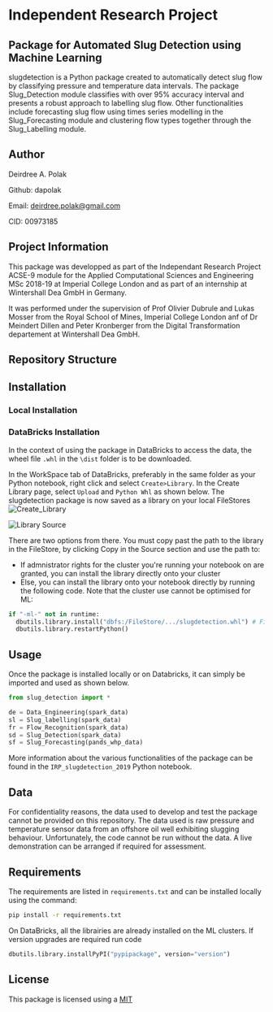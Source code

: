 
# Independent Research Project
## Package for Automated Slug Detection using Machine Learning 

slugdetection is a Python package created to automatically detect slug flow by classifying pressure and temperature data intervals. The package Slug_Detection module classifies with over 95% accuracy interval and presents a robust approach to labelling slug flow. Other functionalities include forecasting slug flow using times series modelling in the Slug_Forecasting module and clustering flow types together through the Slug_Labelling module.

## Author 

Deirdree A. Polak

Github: dapolak

Email: deirdree.polak@gmail.com

CID: 00973185

## Project Information

This package was developped as part of the Independant Research Project ACSE-9 module for the Applied Computational Sciences and Engineering MSc 2018-19 at Imperial College London and as part of an internship at Wintershall Dea GmbH in Germany.

It was performed under the supervision of Prof Olivier Dubrule and Lukas Mosser from the Royal School of Mines, Imperial College London anf of Dr Meindert Dillen and Peter Kronberger from the Digital Transformation departement at Wintershall Dea GmbH. 

## Repository Structure




## Installation

### Local Installation



### DataBricks Installation

In the context of using the package in DataBricks to access the data, the wheel file `.whl` in the `\dist` folder is to be downloaded.

In the WorkSpace tab of DataBricks, preferably in the same folder as your Python notebook, right click and select `Create>Library`. In the Create Library page, select `Upload` and `Python Whl` as shown below. The slugdetection package is now saved as a library on your local FileStores
![Create_Library](https://github.com/msc-acse/acse-9-independent-research-project-dapolak/images/create_lib.PNG)

![Library Source](https://github.com/msc-acse/acse-9-independent-research-project-dapolak/images/lib_path.PNG)

There are two options from there. You must copy past the path to the library in the FileStore, by clicking Copy in the Source section and use the path to:
- If admnistrator rights for the cluster you're running your notebook on are granted, you can install the library directly onto your cluster
- Else, you can install the library onto your notebook directly by running the following code. Note that the cluster use cannot be optimised for ML:

```python
if "-ml-" not in runtime:
  dbutils.library.install("dbfs:/FileStore/.../slugdetection.whl") # FileStore location and name of package
  dbutils.library.restartPython()
```

## Usage

Once the package is installed locally or on Databricks, it can simply be imported and used as shown below.

```python
from slug_detection import *

de = Data_Engineering(spark_data)
sl = Slug_labelling(spark_data)
fr = Flow_Recognition(spark_data)
sd = Slug_Detection(spark_data)
sf = Slug_Forecasting(pands_whp_data)
```

More information about the various functionalities of the package can be found in the `IRP_slugdetection_2019` Python notebook. 

## Data

For confidentiality reasons, the data used to develop and test the package cannot be provided on this repository. The data used is raw pressure and temperature sensor data from an offshore oil well exhibiting slugging behaviour. Unfortunately, the code cannot be run without the data. A live demonstration can be arranged if required for assessment. 

## Requirements

The requirements are listed in `requirements.txt` and can be installed locally using the command:

```bash
pip install -r requirements.txt
```

On DataBricks, all the librairies are already installed on the ML clusters. If version upgrades are required run code
```python
dbutils.library.installPyPI("pypipackage", version="version")
```

## License

This package is licensed using a 
[MIT](https://choosealicense.com/licenses/mit/)
